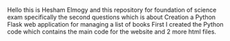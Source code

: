 Hello this is Hesham Elmogy and  this repository for foundation of science exam specifically the second questions which is about Creation a Python Flask web application for managing a list of books
First I created the Python code which contains the main code for the website and 2 more html files.
